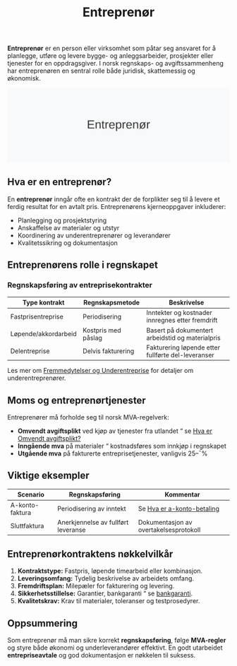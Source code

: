 ﻿---
title: "Entreprenør"
seoTitle: "Entreprenør"
meta_description: '**Entreprenør** er en person eller virksomhet som påtar seg ansvaret for å planlegge, utføre og levere bygge- og anleggsarbeider, prosjekter eller tjenester...'
slug: entreprenor
type: blog
layout: pages/single
---

**Entreprenør** er en person eller virksomhet som påtar seg ansvaret for å planlegge, utføre og levere bygge- og anleggsarbeider, prosjekter eller tjenester for en oppdragsgiver. I norsk regnskaps- og avgiftssammenheng har entreprenøren en sentral rolle både juridisk, skattemessig og økonomisk.

![Illustrasjon av Entreprenør-konsept](entreprenor-image.svg)

## Hva er en entreprenør?

En **entreprenør** inngår ofte en kontrakt der de forplikter seg til å levere et ferdig resultat for en avtalt pris. Entreprenørens kjerneoppgaver inkluderer:

* Planlegging og prosjektstyring
* Anskaffelse av materialer og utstyr
* Koordinering av underentreprenører og leverandører
* Kvalitetssikring og dokumentasjon

## Entreprenørens rolle i regnskapet

### Regnskapsføring av entreprisekontrakter

| Type kontrakt           | Regnskapsmetode      | Beskrivelse                                          |
|-------------------------|----------------------|------------------------------------------------------|
| Fastprisentreprise      | Periodisering        | Inntekter og kostnader innregnes etter fremdrift     |
| Løpende/akkordarbeid    | Kostpris med påslag  | Basert på dokumentert arbeidstid og materialpris     |
| Delentreprise           | Delvis fakturering   | Fakturering løpende etter fullførte del-leveranser  |

Les mer om [Fremmedytelser og Underentreprise](/blogs/kontoplan/4500-fremmedytelser-og-underentreprise "Fremmedytelser og Underentreprise") for detaljer om underentreprenører.

## Moms og entreprenørtjenester

Entreprenører må forholde seg til norsk MVA-regelverk:

* **Omvendt avgiftsplikt** ved kjøp av tjenester fra utlandet “ se [Hva er Omvendt avgiftsplikt?](/blogs/regnskap/omvendt-avgiftsplikt "Hva er Omvendt avgiftsplikt?")
* **Inngående mva** på materialer “ kostnadsføres som innkjøp i regnskapet
* **Utgående mva** på fakturerte entreprisetjenester, vanligvis 25–¯%

## Viktige eksempler

| Scenario       | Regnskapsføring     | Kommentar                                                       |
|----------------|---------------------|-----------------------------------------------------------------|
| A-konto-faktura| Periodisering av inntekt | Se [Hva er a-konto-betaling](/blogs/regnskap/hva-er-a-konto-betaling "Hva er a-konto betaling?") |
| Sluttfaktura   | Anerkjennelse av fullført leveranse | Dokumentasjon av overtakelsesprotokoll         |

## Entreprenørkontraktens nøkkelvilkår

1. **Kontraktstype:** Fastpris, løpende timearbeid eller kombinasjon.
2. **Leveringsomfang:** Tydelig beskrivelse av arbeidets omfang.
3. **Fremdriftsplan:** Milepæler for fakturering og levering.
4. **Sikkerhetsstillelse:** Garantier, bankgaranti “ se [bankgaranti](/blogs/regnskap/bankgaranti "Bankgaranti").
5. **Kvalitetskrav:** Krav til materialer, toleranser og testprosedyrer.

## Oppsummering

Som entreprenør må man sikre korrekt **regnskapsføring**, følge **MVA-regler** og styre både økonomi og underleverandører effektivt. En godt utarbeidet **entrepriseavtale** og god dokumentasjon er nøkkelen til suksess.











